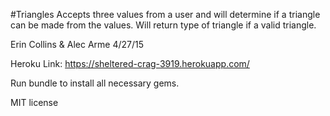 #Triangles
Accepts three values from a user and will determine if a triangle can be made
from the values. Will return type of triangle if a valid triangle.

Erin Collins & Alec Arme
4/27/15

Heroku Link: https://sheltered-crag-3919.herokuapp.com/

Run bundle to install all necessary gems.

MIT license
